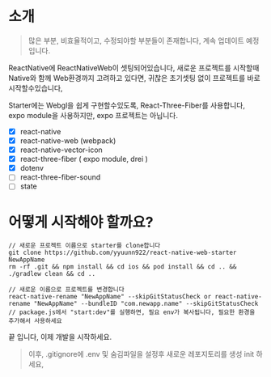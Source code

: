 # 소개
> 많은 부분, 비효율적이고, 수정되야할 부분들이 존재합니다, 계속 업데이트 예정입니다.

ReactNative에 ReactNativeWeb이 셋팅되어있습니다, 새로운 프로젝트를 시작할때 Native와 함께 Web환경까지 고려하고 있다면, 귀찮은 초기셋팅 없이 프로젝트를 바로 시작할수있습니다,

Starter에는 Webgl을 쉽게 구현할수있도록, React-Three-Fiber를 사용합니다, expo module을 사용하지만, expo 프로젝트는 아닙니다.

- [x] react-native
- [x] react-native-web (webpack)
- [x] react-native-vector-icon
- [x] react-three-fiber ( expo module, drei )
- [x] dotenv
- [ ] react-three-fiber-sound
- [ ] state

# 어떻게 시작해야 할까요?
```
// 새로운 프로젝트 이름으로 starter를 clone합니다
git clone https://github.com/yyuunn922/react-native-web-starter NewAppName
rm -rf .git && npm install && cd ios && pod install && cd .. && ./gradlew clean && cd ..

// 새로운 이름으로 프로젝트를 변경합니다
react-native-rename "NewAppName" --skipGitStatusCheck or react-native-rename "NewAppName" --bundleID "com.newapp.name" --skipGitStatusCheck
// package.js에서 "start:dev"를 실행하면, 필요 env가 복사됩니다, 필요한 환경을 추가해서 사용하세요
```
끝 입니다, 이제 개발을 시작하세요.
> 이후, .gitignore에 .env 및 숨김파일을 설정후 새로운 레포지토리를 생성 init 하세요, 
